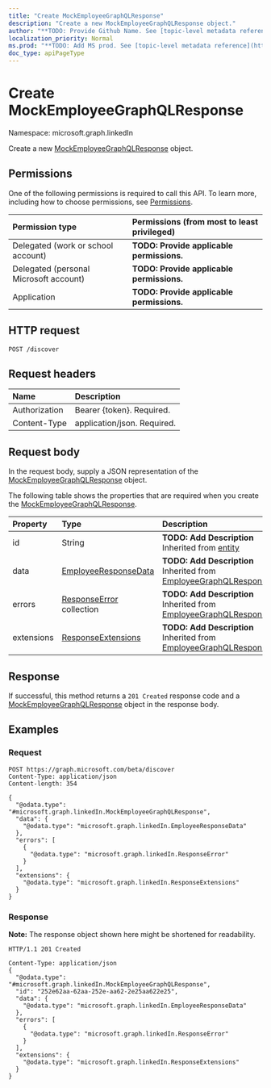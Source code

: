```yaml
---
title: "Create MockEmployeeGraphQLResponse"
description: "Create a new MockEmployeeGraphQLResponse object."
author: "**TODO: Provide Github Name. See [topic-level metadata reference](https://msgo.azurewebsites.net/add/document/guidelines/metadata.html#topic-level-metadata)**"
localization_priority: Normal
ms.prod: "**TODO: Add MS prod. See [topic-level metadata reference](https://msgo.azurewebsites.net/add/document/guidelines/metadata.html#topic-level-metadata)**"
doc_type: apiPageType
---
```


# Create MockEmployeeGraphQLResponse
Namespace: microsoft.graph.linkedIn

Create a new [MockEmployeeGraphQLResponse](../resources/linkedin-mockemployeegraphqlresponse.md) object.

## Permissions
One of the following permissions is required to call this API. To learn more, including how to choose permissions, see [Permissions](/graph/permissions-reference).

|Permission type|Permissions (from most to least privileged)|
|:---|:---|
|Delegated (work or school account)|**TODO: Provide applicable permissions.**|
|Delegated (personal Microsoft account)|**TODO: Provide applicable permissions.**|
|Application|**TODO: Provide applicable permissions.**|

## HTTP request

<!-- {
  "blockType": "ignored"
}
-->
``` http
POST /discover
```

## Request headers
|Name|Description|
|:---|:---|
|Authorization|Bearer {token}. Required.|
|Content-Type|application/json. Required.|

## Request body
In the request body, supply a JSON representation of the [MockEmployeeGraphQLResponse](../resources/linkedin-mockemployeegraphqlresponse.md) object.

The following table shows the properties that are required when you create the [MockEmployeeGraphQLResponse](../resources/linkedin-mockemployeegraphqlresponse.md).

|Property|Type|Description|
|:---|:---|:---|
|id|String|**TODO: Add Description** Inherited from [entity](../resources/linkedin-entity.md)|
|data|[EmployeeResponseData](../resources/linkedin-employeeresponsedata.md)|**TODO: Add Description** Inherited from [EmployeeGraphQLResponse](../resources/linkedin-employeegraphqlresponse.md)|
|errors|[ResponseError](../resources/linkedin-responseerror.md) collection|**TODO: Add Description** Inherited from [EmployeeGraphQLResponse](../resources/linkedin-employeegraphqlresponse.md)|
|extensions|[ResponseExtensions](../resources/linkedin-responseextensions.md)|**TODO: Add Description** Inherited from [EmployeeGraphQLResponse](../resources/linkedin-employeegraphqlresponse.md)|



## Response

If successful, this method returns a `201 Created` response code and a [MockEmployeeGraphQLResponse](../resources/linkedin-mockemployeegraphqlresponse.md) object in the response body.

## Examples

### Request
<!-- {
  "blockType": "request",
  "name": "create_mockemployeegraphqlresponse_from_discover"
}
-->
``` http
POST https://graph.microsoft.com/beta/discover
Content-Type: application/json
Content-length: 354

{
  "@odata.type": "#microsoft.graph.linkedIn.MockEmployeeGraphQLResponse",
  "data": {
    "@odata.type": "microsoft.graph.linkedIn.EmployeeResponseData"
  },
  "errors": [
    {
      "@odata.type": "microsoft.graph.linkedIn.ResponseError"
    }
  ],
  "extensions": {
    "@odata.type": "microsoft.graph.linkedIn.ResponseExtensions"
  }
}
```


### Response
**Note:** The response object shown here might be shortened for readability.
<!-- {
  "blockType": "response",
  "truncated": true,
  "@odata.type": "microsoft.graph.linkedIn.MockEmployeeGraphQLResponse"
}
-->
``` http
HTTP/1.1 201 Created

Content-Type: application/json
{
  "@odata.type": "#microsoft.graph.linkedIn.MockEmployeeGraphQLResponse",
  "id": "252e62aa-62aa-252e-aa62-2e25aa622e25",
  "data": {
    "@odata.type": "microsoft.graph.linkedIn.EmployeeResponseData"
  },
  "errors": [
    {
      "@odata.type": "microsoft.graph.linkedIn.ResponseError"
    }
  ],
  "extensions": {
    "@odata.type": "microsoft.graph.linkedIn.ResponseExtensions"
  }
}
```

